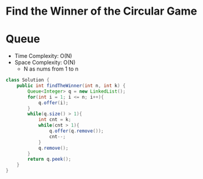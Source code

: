 # Find the Winner of the Circular Game

# Queue

- Time Complexity: O(N)
- Space Complexity: O(N)
  - N as nums from 1 to n

```java
class Solution {
    public int findTheWinner(int n, int k) {
        Queue<Integer> q = new LinkedList();
        for(int i = 1; i <= n; i++){
            q.offer(i);
        }
        while(q.size() > 1){
            int cnt = k;
            while(cnt > 1){
                q.offer(q.remove());
                cnt--;
            }
            q.remove();
        }
        return q.peek();
    }
}
```
